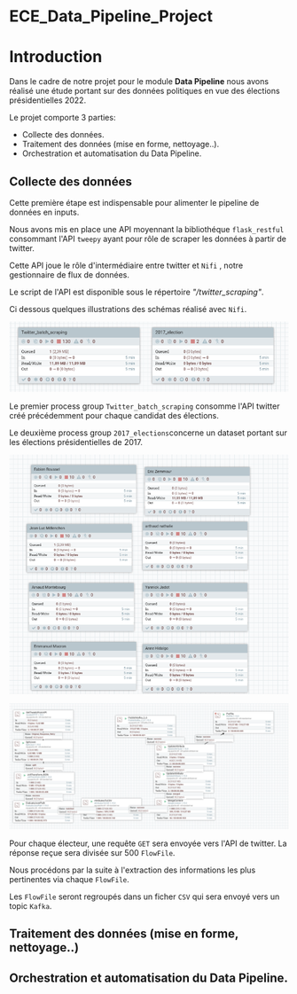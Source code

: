 # ECE_Data_Pipeline_Project

# Introduction

Dans le cadre de notre projet pour le module **Data Pipeline** nous avons réalisé une étude portant sur des données politiques en vue des élections présidentielles 2022.

Le projet comporte 3 parties:
- Collecte des données.
- Traitement des données (mise en forme, nettoyage..).
- Orchestration et automatisation du Data Pipeline.


## Collecte des données

Cette première étape est indispensable pour alimenter le pipeline de données en inputs.

Nous avons mis en place une API moyennant la bibliothéque `flask_restful` consommant l'API `tweepy` ayant pour rôle de scraper les données à partir de twitter.

Cette API joue le rôle d'intermédiaire entre twitter et `Nifi` , notre gestionnaire de flux de données.

Le script de l'API est disponible sous le répertoire *"/twitter_scraping"*.

Ci dessous quelques illustrations des schémas réalisé avec `Nifi`.

![enter image description here](https://raw.githubusercontent.com/SofienKh/ECE_Data_Pipeline_Project/main/src/third_capture.PNG)

Le premier process group `Twitter_batch_scraping` consomme l'API twitter créé précédemment pour chaque candidat des élections.

Le deuxième process group `2017_elections`concerne un dataset portant sur les élections présidentielles de 2017.

![enter image description here](https://raw.githubusercontent.com/SofienKh/ECE_Data_Pipeline_Project/main/src/second_capture.PNG)

![enter image description here](https://raw.githubusercontent.com/SofienKh/ECE_Data_Pipeline_Project/main/src/first_capturePNG.PNG)

Pour chaque électeur, une requête `GET` sera envoyée vers l'API de twitter. La réponse reçue sera divisée sur 500 `FlowFile`. 

Nous procédons par la suite à l'extraction des informations les plus pertinentes via chaque `FlowFile`.

Les `FlowFile` seront regroupés dans un ficher `CSV` qui sera envoyé vers un topic `Kafka`.
## Traitement des données (mise en forme, nettoyage..)


##  Orchestration et automatisation du Data Pipeline.
